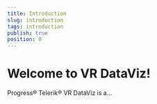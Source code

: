 ```yaml
---
title: Introduction
slug: introduction
tags: introduction
publish: true
position: 0
---
```


# Welcome to VR DataViz!
Progress® Telerik® VR DataViz is a...